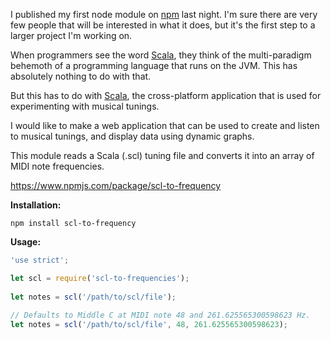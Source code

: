 I published my first node module on [npm][1] last night. I'm sure there are very 
few people that will be interested in what it does, but it's the first step to a
larger project I'm working on.

When programmers see the word [Scala][2], they think of the multi-paradigm behemoth
of a programming language that runs on the JVM. This has absolutely nothing to
do with that.

But this has to do with [Scala][3], the cross-platform application that is used
for experimenting with musical tunings.

I would like to make a web application that can be used to create and listen to
musical tunings, and display data using dynamic graphs. 

This module reads a Scala (.scl) tuning file and converts it into an array of
MIDI note frequencies.

<https://www.npmjs.com/package/scl-to-frequency>

**Installation:**

```shell
npm install scl-to-frequency
```

**Usage:**

```javascript
'use strict';

let scl = require('scl-to-frequencies');
 
let notes = scl('/path/to/scl/file');
 
// Defaults to Middle C at MIDI note 48 and 261.625565300598623 Hz. 
let notes = scl('/path/to/scl/file', 48, 261.625565300598623);
```

[1]: https://www.npmjs.com/
[2]: http://www.scala-lang.org/
[3]: http://www.huygens-fokker.org/scala/

